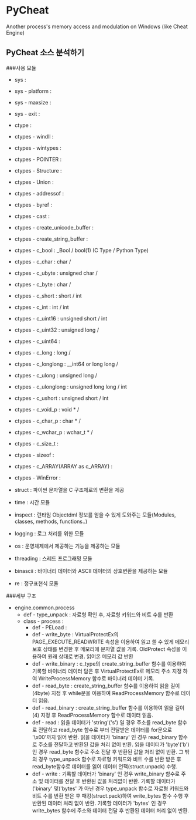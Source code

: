 # PyCheat
Another process's memory access and modulation on Windows (like Cheat Engine)

## PyCheat 소스 분석하기
###사용 모듈  
* sys :  
 * sys - platform :  
 * sys - maxsize :  
 * sys - exit :  

* ctype :  
 * ctypes - windll :  
 * ctypes - wintypes :  
 * ctypes - POINTER :  
 * ctypes - Structure :  
 * ctypes - Union :  
 * ctypes - addressof :  
 * ctypes - byref :  
 * ctypes - cast :  
 * ctypes - create_unicode_buffer :  
 * ctypes - create_string_buffer :  
 * ctypes - c_bool : _Bool / bool(1) (C Type / Python Type)  
 * ctypes - c_char : char / 
 * ctypes - c_ubyte : unsigned char / 
 * ctypes - c_byte  : char / 
 * ctypes - c_short : short / int  
 * ctypes - c_int : int / int  
 * ctypes - c_uint16 : unsigned short / int  
 * ctypes - c_uint32 : unsigned long / 
 * ctypes - c_uint64 :  
 * ctypes - c_long : long / 
 * ctypes - c_longlong : __int64 or long long / 
 * ctypes - c_ulong : unsigned long / 
 * ctypes - c_ulonglong : unsigned long long / int  
 * ctypes - c_ushort : unsigned short / int   
 * ctypes - c_void_p : void * / 
 * ctypes - c_char_p : char * / 
 * ctypes - c_wchar_p : wchar_t * / 
 * ctypes - c_size_t :  
 * ctypes - sizeof :  
 * ctypes - c_ARRAY(ARRAY as c_ARRAY) :  
 * ctypes - WinError :  
* struct : 파이썬 문자열을 C 구조체로의 변환을 제공  
* time : 시간 모듈  
* inspect : 런타임 Objectdml 정보를 얻을 수 있게 도와주는 모듈(Modules, classes, methods, functions..)  
* logging : 로그 처리를 위한 모듈  
* os : 운영체제에서 제공하는 기능을 제공하는 모듈  
* threading : 스레드 프로그래밍 모듈  
* binascii : 바이너리 데이터와 ASCII 데이터의 상호변환을 제공하는 모듈  
* re : 정규표현식 모듈  
  
###세부 구조  

* engine.common.process
  * def - type_unpack : 자료형 확인 후, 자료형 키워드와 비트 수를 반환
  * class - process : 
    * def - PELoad :  
    * def - write_byte : VirtualProtectEx의 PAGE_EXECUTE_READWRITE 속성을 이용하여 읽고 쓸 수 있게 메모리 보호 상태를 변경한 후 메모리에 문자열 값을 기록. OldProtect 속성을 이용하여 원래 상태로 변경. 읽어온 메모리 값 반환  
    * def - write_binary : c_type의 create_string_buffer 함수를 이용하여 기록할 바이너리 데이터 담은 후 VirtualProtectEx로 메모리 주소 지정 하여 WriteProcessMemory 함수로 바이너리 데이터 기록.
    * def - read_byte : create_string_buffer 함수를 이용하여 읽을 길이(4byte) 지정 후 while문을 이용하여 ReadProcessMemory 함수로 데이터 읽음.
    * def - read_binary : create_string_buffer 함수를 이용하여 읽을 길이(4) 지정 후 ReadProcessMemory 함수로 데이터 읽음.
    * def - read : 읽을 데이터가 'string'('s') 일 경우 주소를 read_byte 함수로 전달하고 read_byte 함수로 부터 전달받은 데이터를  for문으로 '\x00'까지 읽어 반환. 읽을 데이터가 'binary' 인 경우 read_binary 함수로 주소를 전달하고 반환된 값을 처리 없이 반환. 읽을 데이터가 'byte'('b')인 경우 read_byte 함수로 주소 전달 후 반환된 값을 처리 없이 반환. 그 밖의 경우 type_unpack 함수로 자료형 키워드와 비트 수를 반환 받은 후 read_byte함수로 데이터를 읽어 데이터 언팩(struct.unpack) 수행.
    * def - write : 기록할 데이터가 'binary' 인 경우 write_binary 함수로 주소 및 데이터를 전달 후 반환된 값을 처리없이 반환. 기록할 데이터가 ('binary' 및)'bytes' 가 아닌 경우 type_unpack 함수로 자료형 키워드와 비트 수를 반환 받은 후 패킹(struct.pack)하여 write_bytes 함수 수행 후 반환된 데이터 처리 없이 반환. 기록할 데이터가 'bytes' 인 경우 write_bytes 함수에 주소와 데이터 전달 후 반환된 데이터 처리 없이 반환.
